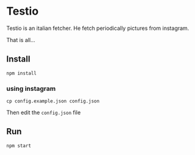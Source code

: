 # Testio  

Testio is an italian fetcher. He fetch periodically pictures from instagram.

That is all...

## Install

`npm install`

### using instagram

`cp config.example.json config.json`

Then edit the `config.json` file

## Run

`npm start`

